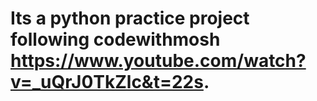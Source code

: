 # Its a python practice project following codewithmosh https://www.youtube.com/watch?v=_uQrJ0TkZlc&t=22s. 
